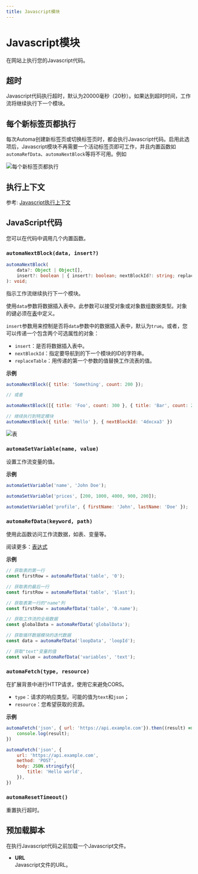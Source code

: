 ```yaml
---
title: Javascript模块
---
```


# Javascript模块
在网站上执行您的Javascript代码。

## 超时
Javascript代码执行超时，默认为20000毫秒（20秒）。如果达到超时时间，工作流将继续执行下一个模块。

## 每个新标签页都执行
每次Automa创建新标签页或切换标签页时，都会执行Javascript代码。启用此选项后，Javascript模块不再需要一个活动标签页即可工作，并且内置函数如`automaRefData`、`automaNextBlock`等将不可用。例如

![每个新标签页都执行](/images/blocks/chrome_b0wdnqRYv1_vknvhm.png)

## 执行上下文
参考: [Javascript执行上下文](../reference/javascript-execution-context.md)

## JavaScript代码
您可以在代码中调用几个内置函数。

### `automaNextBlock(data, insert?)`
```ts
automaNextBlock(
	data?: Object | Object[], 
	insert?: boolean | { insert?: boolean; nextBlockId?: string; replaceTable?: boolean }
): void;
```

指示工作流继续执行下一个模块。

使用`data`参数将数据插入表中。此参数可以接受对象或对象数组数据类型。对象的键必须在[表](../workflow/table.md)中定义。

`insert`参数用来控制是否将`data`参数中的数据插入表中，默认为`true`。或者，您可以传递一个包含两个可选属性的对象：
- `insert`：是否将数据插入表中。
- `nextBlockId`：指定要导航到的下一个模块的ID的字符串。
- `replaceTable`：用传递的第一个参数的值替换工作流表的值。

**示例**
```js
automaNextBlock({ title: 'Something', count: 200 });

// 或者

automaNextBlock([{ title: 'Foo', count: 300 }, { title: 'Bar', count: 200 }])

// 继续执行到特定模块
automaNextBlock({ title: 'Hello' }, { nextBlockId: '4dxcxa3' })
```
![表](/images/blocks/chrome_7ehs03LPjU_i0ivn2.png)

### `automaSetVariable(name, value)`
设置工作流变量的值。

**示例**
```js
automaSetVariable('name', 'John Doe');

automaSetVariable('prices', [200, 1000, 4000, 900, 200]);

automaSetVariable('profile', { firstName: 'John', lastName: 'Doe' });
```

### `automaRefData(keyword, path)`
使用此函数访问工作流数据，如表、变量等。

阅读更多：[表达式](../workflow/expressions.md)

**示例**
```js
// 获取表的第一行
const firstRow = automaRefData('table', '0');

// 获取表的最后一行
const firstRow = automaRefData('table', '$last');

// 获取表第一行的"name"列
const firstRow = automaRefData('table', '0.name');

// 获取工作流的全局数据
const globalData = automaRefData('globalData');

// 获取循环数据模块的迭代数据
const data = automaRefData('loopData', 'loopId');

// 获取"text"变量的值
const value = automaRefData('variables', 'text');
```

### `automaFetch(type, resource)`

在扩展背景中进行HTTP请求，使用它来避免CORS。

- `type`：请求的响应类型。可能的值为`text`和`json`；
- `resource`：您希望获取的资源。

**示例**
```js
automaFetch('json', { url: 'https://api.example.com'}).then((result) => {
	console.log(result);
})

automaFetch('json', {
	url: 'https://api.example.com',
	method: 'POST',
	body: JSON.stringify({
		title: 'Hello world',
	}),
})
```

### `automaResetTimeout()`
重置执行超时。

## 预加载脚本
在执行Javascript代码之前加载一个Javascript文件。
- **URL** <br>
  Javascript文件的URL。